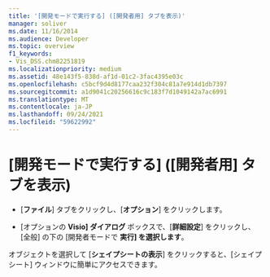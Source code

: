 ```yaml
---
title: '[開発モードで実行する] ([開発者用] タブを表示)'
manager: soliver
ms.date: 11/16/2014
ms.audience: Developer
ms.topic: overview
f1_keywords:
- Vis_DSS.chm82251819
ms.localizationpriority: medium
ms.assetid: 48e143f5-838d-af1d-01c2-3fac4395e03c
ms.openlocfilehash: c5bcf9d4d8177caa232f304c81a7e914d1db7397
ms.sourcegitcommit: a1d9041c20256616c9c183f7d1049142a7ac6991
ms.translationtype: MT
ms.contentlocale: ja-JP
ms.lasthandoff: 09/24/2021
ms.locfileid: "59622992"
---
```

# <a name="run-in-developer-mode-display-the-developer-tab"></a>[開発モードで実行する] ([開発者用] タブを表示)

- [**ファイル**] タブをクリックし、[**オプション**] をクリックします。
    
- [オプションの **Visio] ダイアログ** ボックスで、[**詳細設定**] をクリックし、[全般] の下の [開発者モードで **実行] を選択します**。
    
オブジェクトを選択して [**シェイプシートの表示**] をクリックすると、[シェイプシート] ウィンドウに簡単にアクセスできます。 
  

